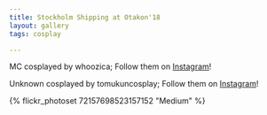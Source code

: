 ```yaml
---
title: Stockholm Shipping at Otakon'18
layout: gallery
tags: cosplay

---
```


MC cosplayed by whoozica; Follow them on [Instagram](https://www.instagram.com/whoozica)!

Unknown cosplayed by tomukuncosplay; Follow them on [Instagram](https://www.instagram.com/tomukuncosplay)!

{% flickr_photoset 72157698523157152 "Medium" %}